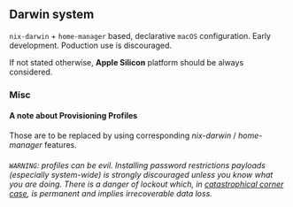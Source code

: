 ## Darwin system

`nix-darwin` + `home-manager` based, declarative `macOS` configuration. Early development. Poduction use is discouraged.

If not stated otherwise, **Apple Silicon** platform should be always considered.

### Misc

#### A note about Provisioning Profiles

Those are to be replaced by using corresponding _nix-darwin_ / _home-manager_ features.

###### `WARNING`: profiles can be evil. Installing password restrictions payloads (especially system-wide) is strongly discouraged unless you know what you are doing. There is a danger of lockout which, in [catastrophical corner case](docs/PROFILES.md#the-corner-case), is permanent and implies irrecoverable data loss.







